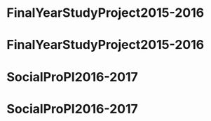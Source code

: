 # FinalYearStudyProject2015-2016
# FinalYearStudyProject2015-2016
# SocialProPI2016-2017
# SocialProPI2016-2017
